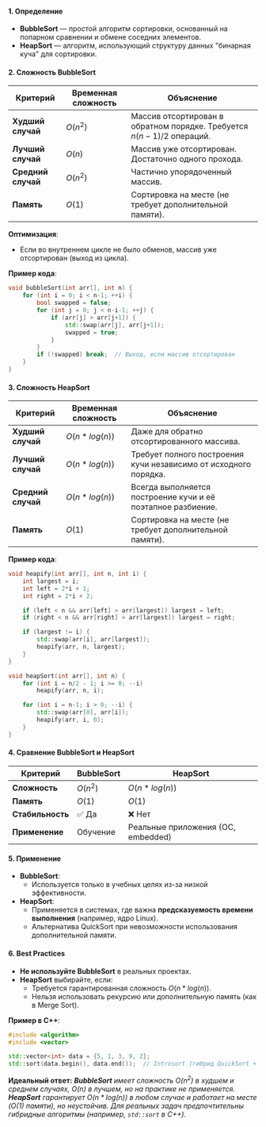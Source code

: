 #### **1. Определение**  
- **BubbleSort** — простой алгоритм сортировки, основанный на попарном сравнении и обмене соседних элементов.  
- **HeapSort** — алгоритм, использующий структуру данных "бинарная куча" для сортировки.  

#### **2. Сложность BubbleSort**  

| Критерий           | Временная сложность | Объяснение                                                             |
| ------------------ | ------------------- | ---------------------------------------------------------------------- |
| **Худший случай**  | $O(n^2)$            | Массив отсортирован в обратном порядке. Требуется $n(n-1)/2$ операций. |
| **Лучший случай**  | $O(n)$              | Массив уже отсортирован. Достаточно одного прохода.                    |
| **Средний случай** | $O(n^2)$            | Частично упорядоченный массив.                                         |
| **Память**         | $O(1)$              | Сортировка на месте (не требует дополнительной памяти).                |

**Оптимизация**:  
- Если во внутреннем цикле не было обменов, массив уже отсортирован (выход из цикла).  

**Пример кода**:  
```cpp
void bubbleSort(int arr[], int n) {
    for (int i = 0; i < n-1; ++i) {
        bool swapped = false;
        for (int j = 0; j < n-i-1; ++j) {
            if (arr[j] > arr[j+1]) {
                std::swap(arr[j], arr[j+1]);
                swapped = true;
            }
        }
        if (!swapped) break;  // Выход, если массив отсортирован
    }
}
```

#### **3. Сложность HeapSort**  

| Критерий           | Временная сложность | Объяснение                                                       |
| ------------------ | ------------------- | ---------------------------------------------------------------- |
| **Худший случай**  | $O(n*log(n))$       | Даже для обратно отсортированного массива.                       |
| **Лучший случай**  | $O(n*log(n))$       | Требует полного построения кучи независимо от исходного порядка. |
| **Средний случай** | $O(n*log(n))$       | Всегда выполняется построение кучи и её поэтапное разбиение.     |
| **Память**         | $O(1)$              | Сортировка на месте (не требует дополнительной памяти).          |

**Пример кода**:  
```cpp
void heapify(int arr[], int n, int i) {
    int largest = i;
    int left = 2*i + 1;
    int right = 2*i + 2;

    if (left < n && arr[left] > arr[largest]) largest = left;
    if (right < n && arr[right] > arr[largest]) largest = right;

    if (largest != i) {
        std::swap(arr[i], arr[largest]);
        heapify(arr, n, largest);
    }
}

void heapSort(int arr[], int n) {
    for (int i = n/2 - 1; i >= 0; --i) 
        heapify(arr, n, i);

    for (int i = n-1; i > 0; --i) {
        std::swap(arr[0], arr[i]);
        heapify(arr, i, 0);
    }
}
```

#### **4. Сравнение BubbleSort и HeapSort**  

| Критерий         | BubbleSort | HeapSort                           |
| ---------------- | ---------- | ---------------------------------- |
| **Сложность**    | $O(n^2)$   | $O(n*log(n))$                      |
| **Память**       | $O(1)$     | $O(1)$                             |
| **Стабильность** | ✅ Да       | ❌ Нет                              |
| **Применение**   | Обучение   | Реальные приложения (ОС, embedded) |

#### **5. Применение**  
- **BubbleSort**:  
  - Используется только в учебных целях из-за низкой эффективности.  
- **HeapSort**:  
  - Применяется в системах, где важна **предсказуемость времени выполнения** (например, ядро Linux).  
  - Альтернатива QuickSort при невозможности использования дополнительной памяти.  

#### **6. Best Practices**  
- **Не используйте BubbleSort** в реальных проектах.  
- **HeapSort** выбирайте, если:
  - Требуется гарантированная сложность $O(n*log(n))$.
  - Нельзя использовать рекурсию или дополнительную память (как в Merge Sort).  

**Пример в C++**:  
```cpp
#include <algorithm>
#include <vector>

std::vector<int> data = {5, 1, 3, 9, 2};
std::sort(data.begin(), data.end());  // Introsort (гибрид QuickSort + HeapSort)
```

**Идеальный ответ:**
_**BubbleSort** имеет сложность $O(n^2)$ в худшем и среднем случаях, $O(n)$ в лучшем, но на практике не применяется. **HeapSort** гарантирует $O(n*log(n))$ в любом случае и работает на месте $(O(1)$ памяти), но неустойчив. Для реальных задач предпочтительны гибридные алгоритмы (например, `std::sort` в C++)._